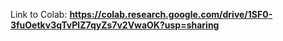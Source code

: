 Link to Colab: **https://colab.research.google.com/drive/1SF0-3fuOetkv3qTvPlZ7qyZs7v2VwaOK?usp=sharing**
